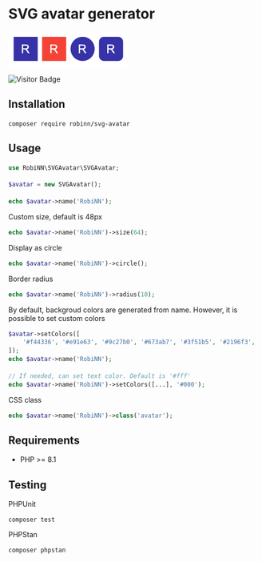 # SVG avatar generator

![Screenshot](.github/img/screenshot.png)


![Visitor Badge](https://visitor-badge.laobi.icu/badge?page_id=RobiNN1.SVG-Avatar)

## Installation

```
composer require robinn/svg-avatar
```

## Usage

```php
use RobiNN\SVGAvatar\SVGAvatar;

$avatar = new SVGAvatar();

echo $avatar->name('RobiNN');
```

Custom size, default is 48px

```php
echo $avatar->name('RobiNN')->size(64);
```

Display as circle

```php
echo $avatar->name('RobiNN')->circle();
```

Border radius

```php
echo $avatar->name('RobiNN')->radius(10);
```

By default, backgroud colors are generated from name.
However, it is possible to set custom colors

```php
$avatar->setColors([
    '#f44336', '#e91e63', '#9c27b0', '#673ab7', '#3f51b5', '#2196f3',
]);
echo $avatar->name('RobiNN');

// If needed, can set text color. Default is '#fff'
echo $avatar->name('RobiNN')->setColors([...], '#000');
```

CSS class

```php
echo $avatar->name('RobiNN')->class('avatar');
```

## Requirements

- PHP >= 8.1

## Testing

PHPUnit

```
composer test
```

PHPStan

```
composer phpstan
```

